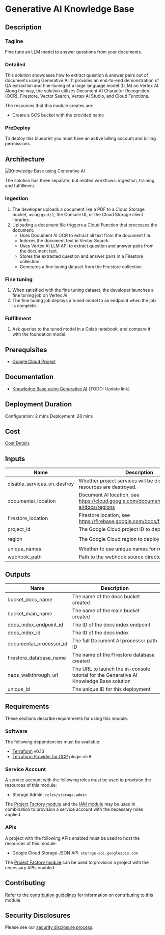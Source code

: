# Generative AI Knowledge Base

## Description
### Tagline
Fine tune an LLM model to answer questions from your documents.

### Detailed
This solution showcases how to extract question & answer pairs out of documents
using Generative AI. It provides an end-to-end demonstration of QA extraction and
fine-tuning of a large language model (LLM) on Vertex AI. Along the way, the
solution utilizes Document AI Character Recognition (OCR), Firestore,
Vector Search, Vertex AI Studio, and Cloud Functions.

The resources that this module creates are:

- Create a GCS bucket with the provided name

### PreDeploy
To deploy this blueprint you must have an active billing account and billing permissions.

## Architecture
![Knowledge Base using Generative AI]()
<!-- TODO: Update the image with the correct diagram -->

The solution has three separate, but related workflows: ingestion, training,
and fulfillment.

### Ingestion
1. The developer uploads a document like a PDF to a Cloud Storage bucket, using `gsutil`,
   the Console UI, or the Cloud Storage client libraries.
1. Uploading a document file triggers a Cloud Function that processes the document.
   - Uses Document AI OCR to extract all text from the document file.
   - Indexes the document text in Vector Search.
   - Uses Vertex AI LLM API to extract question and answer pairs from the document text.
   - Stores the extracted question and answer pairs in a Firestore collection.
   - Generates a fine tuning dataset from the Firestore collection.

### Fine tuning
1. When satisified with the fine tuning dataset, the developer launches a fine tuning job on Vertex AI.
1. The fine tuning job deploys a tuned model to an endpoint when the job is complete.

### Fulfillment
1. Ask queries to the tuned model in a Colab notebook, and compare it with the foundation model.

## Prerequisites
- [Google Cloud Project](https://cloud.google.com/resource-manager/docs/creating-managing-projects)

## Documentation
- [Knowledge Base using Generative AI]()
{TODO: Update link}

## Deployment Duration
Configuration: 2 mins
Deployment: 28 mins

## Cost
[Cost Details](https://cloud.google.com/products/calculator-legacy#id=94ab5d75-4134-410f-b2d0-350762ae2588)

<!-- BEGINNING OF PRE-COMMIT-TERRAFORM DOCS HOOK -->
## Inputs

| Name | Description | Type | Default | Required |
|------|-------------|------|---------|:--------:|
| disable\_services\_on\_destroy | Whether project services will be disabled when the resources are destroyed. | `bool` | `false` | no |
| documentai\_location | Document AI location, see https://cloud.google.com/document-ai/docs/regions | `string` | `"us"` | no |
| firestore\_location | Firestore location, see https://firebase.google.com/docs/firestore/locations | `string` | `"nam5"` | no |
| project\_id | The Google Cloud project ID to deploy to | `string` | n/a | yes |
| region | The Google Cloud region to deploy to | `string` | `"us-central1"` | no |
| unique\_names | Whether to use unique names for resources | `bool` | `false` | no |
| webhook\_path | Path to the webhook source directory | `string` | `"webhook"` | no |

## Outputs

| Name | Description |
|------|-------------|
| bucket\_docs\_name | The name of the docs bucket created |
| bucket\_main\_name | The name of the main bucket created |
| docs\_index\_endpoint\_id | The ID of the docs index endpoint |
| docs\_index\_id | The ID of the docs index |
| documentai\_processor\_id | The full Document AI processor path ID |
| firestore\_database\_name | The name of the Firestore database created |
| neos\_walkthrough\_url | The URL to launch the in-console tutorial for the Generative AI Knowledge Base solution |
| unique\_id | The unique ID for this deployment |

<!-- END OF PRE-COMMIT-TERRAFORM DOCS HOOK -->

## Requirements

These sections describe requirements for using this module.

### Software

The following dependencies must be available:

- [Terraform][terraform] v0.13
- [Terraform Provider for GCP][terraform-provider-gcp] plugin v5.8

### Service Account

A service account with the following roles must be used to provision
the resources of this module:

- Storage Admin: `roles/storage.admin`

The [Project Factory module][project-factory-module] and the
[IAM module][iam-module] may be used in combination to provision a
service account with the necessary roles applied.

### APIs

A project with the following APIs enabled must be used to host the
resources of this module:

- Google Cloud Storage JSON API: `storage-api.googleapis.com`

The [Project Factory module][project-factory-module] can be used to
provision a project with the necessary APIs enabled.

## Contributing

Refer to the [contribution guidelines](./docs/CONTRIBUTING.md) for
information on contributing to this module.

[iam-module]: https://registry.terraform.io/modules/terraform-google-modules/iam/google
[project-factory-module]: https://registry.terraform.io/modules/terraform-google-modules/project-factory/google
[terraform-provider-gcp]: https://www.terraform.io/docs/providers/google/index.html
[terraform]: https://www.terraform.io/downloads.html

## Security Disclosures

Please see our [security disclosure process](./SECURITY.md).
